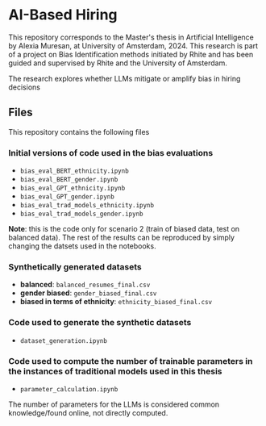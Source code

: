 # AI-Based Hiring

This repository corresponds to the Master's thesis in Artificial Intelligence by Alexia Muresan, at University of Amsterdam, 2024. This research is part of a project on Bias Identification methods initiated by Rhite and has been guided and supervised by Rhite and the University of Amsterdam.

The research explores whether LLMs mitigate or amplify bias in hiring decisions

## Files

This repository contains the following files

### Initial versions of code used in the bias evaluations

* `bias_eval_BERT_ethnicity.ipynb`
* `bias_eval_BERT_gender.ipynb`
* `bias_eval_GPT_ethnicity.ipynb`
* `bias_eval_GPT_gender.ipynb`
* `bias_eval_trad_models_ethnicity.ipynb`
* `bias_eval_trad_models_gender.ipynb`

**Note**: this is the code only for scenario 2 (train of biased data, test on balanced data).
The rest of the results can be reproduced by simply changing the datsets used in the notebooks.

### Synthetically generated datasets

* **balanced**: `balanced_resumes_final.csv`
* **gender biased**: `gender_biased_final.csv`
* **biased in terms of ethnicity**: `ethnicity_biased_final.csv`

### Code used to generate the synthetic datasets

* `dataset_generation.ipynb`

### Code used to compute the number of trainable parameters in the instances of traditional models used in this thesis

* `parameter_calculation.ipynb`

The number of parameters for the LLMs is considered common knowledge/found online, not directly computed.
